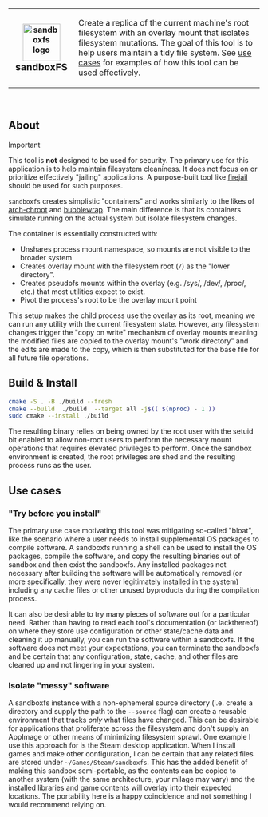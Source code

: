 
<table>
  <th>
      <img align="center"  width="75" alt="sandboxfs logo" src="https://github.com/user-attachments/assets/3f2438e5-f4b6-4a97-9842-7fbe0f221a90" />
    <big>sandboxFS</big>
  </th>
<td>
<p>
          
Create a replica of the current machine's root filesystem with an overlay mount that isolates filesystem mutations. The goal of this tool is to help users maintain a tidy file system. See [use cases](use-cases) for examples of how this tool can be used effectively.
        
</p>
</td>
</table>
<br/>

## About

> [!IMPORTANT]
> This tool is **not** designed to be used for security. The primary use for this application is to help maintain filesystem cleaniness.
> It does not focus on or prioritize effectively "jailing" applications. A purpose-built tool like [firejail](https://firejail.wordpress.com) should be used for such purposes.

`sandboxfs` creates simplistic "containers" and works similarly to the likes of [arch-chroot](https://man.archlinux.org/man/arch-chroot.8) and [bubblewrap](https://github.com/containers/bubblewrap). The main difference is that its containers simulate running on the actual system but isolate filesystem changes.

The container is essentially constructed with:

* Unshares process mount namespace, so mounts are not visible to the broader system
* Creates overlay mount with the filesystem root (`/`) as the "lower directory".
* Creates pseudofs mounts within the overlay (e.g. /sys/, /dev/, /proc/, etc.) that most utilities expect to exist.
* Pivot the process's root to be the overlay mount point

This setup makes the child process use the overlay as its root, meaning we can run any utility with the current filesystem state. However, any filesystem changes trigger the "copy on write" mechanism of overlay mounts meaning the modified files are copied to the overlay mount's "work directory" and the edits are made to the copy, which is then substituted for the base file for all future file operations.

## Build & Install
```sh
cmake -S . -B ./build --fresh
cmake --build  ./build  --target all -j$(( $(nproc) - 1 ))
sudo cmake --install ./build
```

The resulting binary relies on being owned by the root user with the setuid bit enabled to allow non-root users to perform the necessary mount operations that requires elevated privileges to perform. Once the sandbox environment is created, the root privileges are shed and the resulting process runs as the user.


## Use cases

### "Try before you install"
The primary use case motivating this tool was mitigating so-called "bloat", like the scenario where a user needs to install supplemental OS packages to compile software. A sandboxfs running a shell can be used to install the OS packages, compile the software, and copy the resulting binaries out of sandbox and then exist the sandboxfs. Any installed packages not necessary after building the software will be automatically removed (or more specifically, they were never legitimately installed in the system) including any cache files or other unused byproducts during the compilation process.

It can also be desirable to try many pieces of software out for a particular need. Rather than having to read each tool's documentation (or lackthereof) on where they store use configuration or other state/cache data and cleaning it up manually, you can run the software within a sandboxfs. If the software does not meet your expectations, you can terminate the sandboxfs and be certain that any configuration, state, cache, and other files are cleaned up and not lingering in your system.

### Isolate "messy" software
A sandboxfs instance with a non-ephemeral source directory (i.e. create a directory and supply the path to the `--source` flag) can create a reusable environment that tracks *only* what files have changed. This can be desirable for applications that proliferate across the filesystem and don't supply an AppImage or other means of minimizing filesystem sprawl. One example I use this approach for is the Steam desktop application. When I install games and make other configuration, I can be certain that any related files are stored under `~/Games/Steam/sandboxfs`. This has the added benefit of making this sandbox semi-portable, as the contents can be copied to another system (with the same architecture, your milage may vary) and the installed libraries and game contents will overlay into their expected locations. The portability here is a happy coincidence and not something I would recommend relying on.


<!-- This creates a replica of the root for any file read operations, and any file write operations trigger the "copy-on-write" mechanism that copies the file to a staging directory and writes the changes to the copied file. Files in the staging directory *overlay* (i.e. mask) files on the rootfs and any future reads return the modified copy's contents. This effectively means that filesystem mutations can be isolated to the staging directory. -->
